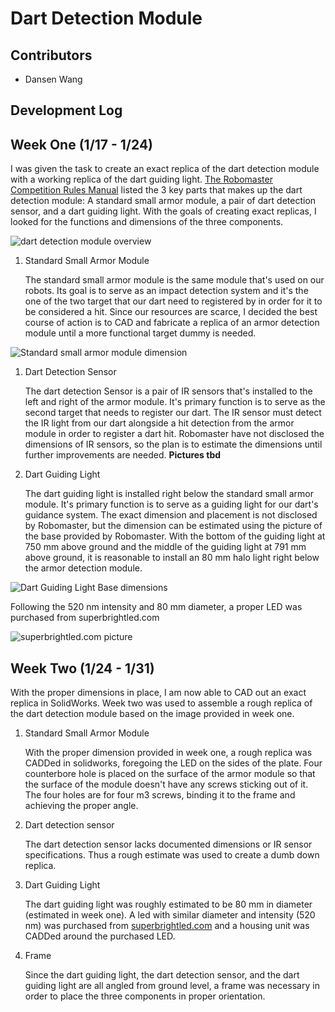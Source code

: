 # Dart Detection Module
## Contributors
* Dansen Wang

## Development Log 
## **Week One (1/17 - 1/24)**

I was given the task to create an exact replica of the dart detection module with a working replica of the dart guiding light. [The Robomaster Competition Rules Manual](http://rm-static.djicdn.com/documents/13194/9f9ee6499b6d81577802626475484930.pdf) listed the 3 key parts that makes up the dart detection module: A standard small armor module, a pair of dart detection sensor, and a dart guiding light. With the goals of creating exact replicas, I looked for the functions and dimensions of the three components.

![dart detection module overview](https://github.com/RoboMaster-Club/spring-2020-vip-course/blob/master/Target%20Dummy/Picture4.png)

1. Standard Small Armor Module 

      The standard small armor module is the same module that's used on our robots. Its goal is to serve as an impact detection system and it's the one of the two target that our dart need to registered by in order for it to be considered a hit. Since our resources are scarce, I decided the best course of action is to CAD and fabricate a replica of an armor detection module until a more functional target dummy is needed.  
      
![Standard small armor module dimension](https://github.com/RoboMaster-Club/spring-2020-vip-course/blob/master/Target%20Dummy/Small_Armor_Module_Dimensions.PNG)

1. Dart Detection Sensor

   The dart detection Sensor is a pair of IR sensors that's installed to the left and right of the armor module. It's primary function is to serve as the second target that needs to register our dart. The IR sensor must detect the IR light from our dart alongside a hit detection from the armor module in order to register a dart hit. Robomaster have not disclosed the dimensions of IR sensors, so the plan is to estimate the dimensions until further improvements are needed. **Pictures tbd**

1. Dart Guiding Light

   The dart guiding light is installed right below the standard small armor module. It's primary function is to serve as a guiding light for our dart's guidance system. The exact dimension and placement is not disclosed by Robomaster, but the dimension can be estimated using the picture of the base provided by Robomaster. With the bottom of the guiding light at 750 mm above ground and the middle of the guiding light at 791 mm above ground, it is reasonable to install an 80 mm halo light right below the armor detection module.

![Dart Guiding Light Base dimensions](https://github.com/RoboMaster-Club/spring-2020-vip-course/blob/master/Target%20Dummy/Picture3.png)

Following the 520 nm intensity and 80 mm diameter, a proper LED was purchased from superbrightled.com 

![superbrightled.com picture](https://github.com/RoboMaster-Club/spring-2020-vip-course/blob/master/Target%20Dummy/Picture5.png)

## **Week Two (1/24 - 1/31)**

With the proper dimensions in place, I am now able to CAD out an exact replica in SolidWorks. Week two was used to assemble a rough replica of the dart detection module based on the image provided in week one.

1. Standard Small Armor Module

   With the proper dimension provided in week one, a rough replica was CADDed in solidworks, foregoing the LED on the sides of the plate. Four counterbore hole is placed on the surface of the armor module so that the surface of the module doesn't have any screws sticking out of it. The four holes are for four m3 screws, binding it to the frame and achieving the proper angle.

1. Dart detection sensor

   The dart detection sensor lacks documented dimensions or IR sensor specifications. Thus a rough estimate was used to create a dumb down replica.

1. Dart Guiding Light 

   The dart guiding light was roughly estimated to be 80 mm in diameter (estimated in week one). A led with similar diameter and intensity (520 nm) was purchased from [superbrightled.com](https://www.superbrightleds.com/cat/led-halo-rings/) and a housing unit was CADDed around the purchased LED.

1. Frame

   Since the dart guiding light, the dart detection sensor, and the dart guiding light are all angled from ground level, a frame was necessary in order to place the three components in proper orientation.


